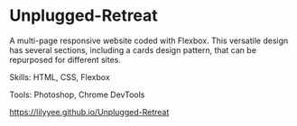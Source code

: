# Unplugged-Retreat

A multi-page responsive website coded with Flexbox. This versatile design has several sections, including a cards design pattern, that can be repurposed for different sites.

Skills: HTML, CSS, Flexbox

Tools: Photoshop, Chrome DevTools

https://lilyyee.github.io/Unplugged-Retreat
